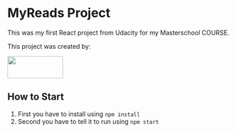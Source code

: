 # MyReads Project

This was my first React project from Udacity for my Masterschool COURSE.

This project was created by:

<img src="https://cdn.icon-icons.com/icons2/2530/PNG/512/react_button_icon_151947.png"  width="125px" height="50px">

## How to Start

<ol>
<li>First you have to install using <code>npm install</code></li>
<li>Second you have to tell it to run using <code>npm start</code></li>
</ol>

